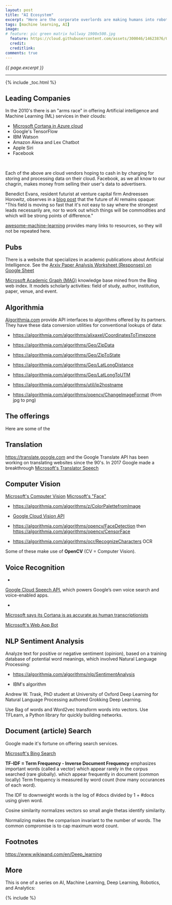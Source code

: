 ```yaml
---
layout: post
title: "AI Ecosystem"
excerpt: "Here are the corporate overlords are making humans into robots"
tags: [machine learning, AI]
image:
# feature: pic green matrix hallway 1900x500.jpg
  feature: https://cloud.githubusercontent.com/assets/300046/14623876/07afd066-0593-11e6-933a-2e596511ac67.jpg
  credit: 
  creditlink: 
comments: true
---
```

<i>{{ page.excerpt }}</i>
<hr />

{% include _toc.html %}

## Leading Companies #

In the 2010's there is an "arms race" in offering 
Artificial intelligence and Machine Learning (ML) services in their clouds:

   * [Microsoft Cortana in Azure cloud](/microsoft-ai)
   * Google's TensorFlow
   * IBM Watson
   * Amazon Alexa and Lex Chatbot
   * Apple Siri
   * Facebook 
   <br />

Each of the above are cloud vendors hoping to cash in by charging for storing and processing data on their cloud. Facebook, as we all know to our chagrin, makes money from selling their user's data to advertisers.

Benedict Evans, resident futurist at venture capital firm Andreessen Horowitz, 
observes in a <a target="_blank" href="http://ben-evans.com/benedictevans/2016/6/23/ai-apple-and-google"> blog post</a> that the future of AI remains opaque: 
"This field is moving so fast that it's not easy to say where the strongest leads necessarily are, nor to work out which things will be commodities and which will be strong points of difference."

<a target="_blank" href="https://gibhut.com/josephmisiti/awesome-machine-learning/">
awesome-machine-learning</a>
provides many links to resources, so they will not be repeated here.

## Pubs 

There is a website that specializes in academic publications about Artificial Intelligence.
See the <a target="_blank" href="https://docs.google.com/spreadsheets/d/1xej5Nca2xUUtrZ1GCyPjFMqI9ZgNq_OhgnTxOOMQ2js/edit#gid=404493967">Arxiv Paper Analysis Worksheet (Responses) on Google Sheet</a>

<a target="_blank" href="http://aka.ms/academicgraph">
Microsoft Academic Graph (MAG)</a>
knowledge base mined from the Bing web index. It models scholarly activities: field of study, author, institution, paper, venue, and event.

## Algorithmia

<a target="_blank" href="https://algorithmia.com/algorithms">
Algorithmia.com</a> provide API interfaces to algorithms offered by its partners.
They have these data conversion utilities for conventional lookups of data:

   * https://algorithmia.com/algorithms/alixaxel/CoordinatesToTimezone

   * https://algorithmia.com/algorithms/Geo/ZipData

   * https://algorithmia.com/algorithms/Geo/ZipToState

   * https://algorithmia.com/algorithms/Geo/LatLongDistance

   * https://algorithmia.com/algorithms/Geo/LatLongToUTM

   * https://algorithmia.com/algorithms/util/ip2hostname

   * https://algorithmia.com/algorithms/opencv/ChangeImageFormat (from jpg to png)

## The offerings

Here are some of the 

<a name="Translation"></a>

## Translation #

<a target="_blank" href="https://translate.google.com/">
https://translate.google.com</a>
and the Google Translate API 
has been working on translating websites since the 90's.
In 2017 Google made a breakthrough 

<a target="_blank" href="https://docs.microsoft.com/en-us/azure/cognitive-services/translator/">
Microsoft's Translator Speech</a>

<a name="CV"></a>

## Computer Vision #

<a target="_blank" href="https://docs.microsoft.com/en-us/azure/cognitive-services/computer-vision/">
Microsoft's Computer Vision</a>

<a target="_blank" href="https://docs.microsoft.com/en-us/azure/cognitive-services/face/">
Microsoft's "Face"</a>

   * https://algorithmia.com/algorithms/z/ColorPalettefromImage

   * <a target="_blank" href="https://cloud.google.com/vision/">Google Cloud Vision API</a>

   * https://algorithmia.com/algorithms/opencv/FaceDetection
  then https://algorithmia.com/algorithms/opencv/CensorFace

   * https://algorithmia.com/algorithms/ocr/RecognizeCharacters OCR

   Some of these make use of <strong>OpenCV</strong> (CV = Computer Vision).


<a name="VoiceRecognition"></a>

## Voice Recognition

   * <a target="_blank" href="https://cloud.google.com/speech/">
   Google Cloud Speech API</a>, which powers Google’s own voice search and voice-enabled apps. 

   * <a target="_blank" href="http://www.techrepublic.com/article/microsofts-ai-can-now-understand-speech-better-than-humans/">
   Microsoft says its Cortana is as accurate as human transcriptionists</a>

<a target="_blank" href="https://docs.microsoft.com/en-us/bot-framework/bot-service-quickstart/">
Microsoft's Web App Bot</a>


## NLP Sentiment Analysis #

   Analyze text for positive or negative sentiment (opinion),
   based on a training database of potential word meanings,
   which involved Natural Language Processing:

   * https://algorithmia.com/algorithms/nlp/SentimentAnalysis

   * IBM's algorithm

   Andrew W. Trask,
   PhD student at University of Oxford
   Deep Learning for Natural Language Processing
   authored Grokking Deep Learning.

   Use Bag of words and
   Word2vec
   transform words into vectors.
   Use TFLearn, a Python library for quickly building networks.

## Document (article) Search #

Google made it's fortune on offering search services.

<a target="_blank" href="https://docs.microsoft.com/en-us/azure/cognitive-services/bing-web-search/">
Microsoft's Bing Search</a>


   <strong>TF-IDF = Term Frequency - Inverse Document Frequency</strong>
   emphasizes important words (called a vector)
   which appear rarely in the corpus searched (rare globally).
   which appear frequently in document (common locally)
   Term frequency is measured by word count (how many occurances of each word).

   The IDF to downweight words is the log of #docs divided by 1 + #docs using given word.

   Cosine similarity normalizes vectors
   so small angle thetas identify similarity.

   Normalizing makes the comparison invariant to the number of words.
   The common compromise is to cap maximum word count.

## Footnotes

https://www.wikiwand.com/en/Deep_learning


## More

This is one of a series on AI, Machine Learning, Deep Learning, Robotics, and Analytics:

{% include   %}
